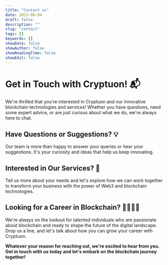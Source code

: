 ```yaml
---
title: "Contact us"
date: 2023-06-04
draft: false
description: ""
slug: "contact"
tags: []
keywords: []
showDate: false
showAuthor: false
showReadingTime: false
showEdit: false
---
```


# Get in Touch with Cryptuon! 📬

We're thrilled that you're interested in Cryptuon and our innovative blockchain technologies and services! Whether you have questions, need some expert advice, or are just curious about what we do, we're always here to chat.

## Have Questions or Suggestions? 💡

Our team is more than happy to answer your queries or hear your suggestions. It's your curiosity and ideas that help us keep innovating. 

## Interested in Our Services? 🚀

Tell us more about your needs and let's explore how we can work together to transform your business with the power of Web3 and blockchain technologies.

## Looking for a Career in Blockchain? 👩‍💻👨‍💻

We're always on the lookout for talented individuals who are passionate about blockchain and ready to shape the future of the digital landscape. Drop us a line, and let's talk about how you can grow your career with Cryptuon.

**Whatever your reason for reaching out, we're excited to hear from you. Get in touch with us today and let's embark on the blockchain journey together!**
